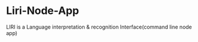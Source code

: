 # Liri-Node-App
LIRI is a Language interpretation &amp; recognition Interface(command line node app)
